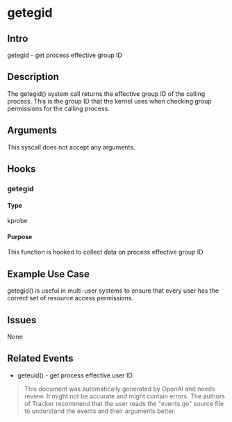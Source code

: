 
# getegid

## Intro
getegid - get process effective group ID

## Description
The getegid() system call returns the effective group ID of the calling process. This is the group ID that the kernel uses when checking group permissions for the calling process. 

## Arguments
This syscall does not accept any arguments.

## Hooks
### getegid
#### Type
kprobe
#### Purpose
This function is hooked to collect data on process effective group ID 

## Example Use Case
getegid() is useful in multi-user systems to ensure that every user has the correct set of resource access permissions.

## Issues
None

## Related Events
* geteuid() - get process effective user ID

> This document was automatically generated by OpenAI and needs review. It might
> not be accurate and might contain errors. The authors of Tracker recommend that
> the user reads the "events.go" source file to understand the events and their
> arguments better.

